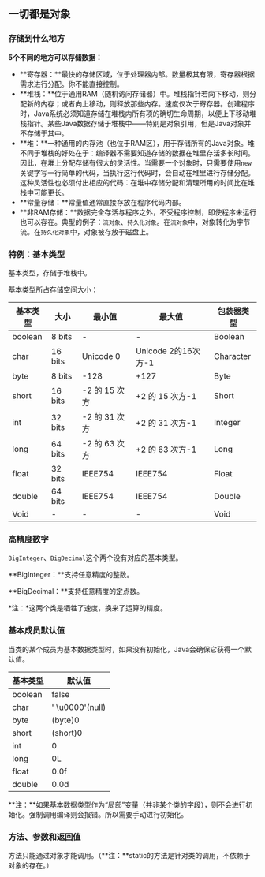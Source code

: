 ## 一切都是对象
### 存储到什么地方
**5个不同的地方可以存储数据：**

* **寄存器：**最快的存储区域，位于处理器内部。数量极其有限，寄存器根据需求进行分配。你不能直接控制。
* **堆栈：**位于通用RAM（随机访问存储器）中。堆栈指针若向下移动，则分配新的内存；或者向上移动，则释放那些内存。速度仅次于寄存器。创建程序时，Java系统必须知道存储在堆栈内所有项的确切生命周期，以便上下移动堆栈指针。某些Java数据存储于堆栈中——特别是对象引用，但是Java对象并不存储于其中。
* **堆：**一种通用的内存池（也位于RAM区），用于存储所有的Java对象。堆不同于堆栈的好处在于：编译器不需要知道存储的数据在堆里存活多长时间。因此，在堆上分配存储有很大的灵活性。当需要一个对象时，只需要使用`new`关键字写一行简单的代码，当执行这行代码时，会自动在堆里进行存储分配。这种灵活性也必须付出相应的代码：在堆中存储分配和清理所用的时间比在堆栈中可能更长。
* **常量存储：**常量值通常直接存放在程序代码内部。
* **非RAM存储：**数据完全存活与程序之外，不受程序控制，即使程序未运行也可以存在。典型的例子：`流对象`、`持久化对象`。在`流对象`中，对象转化为字节流。在`持久化对象`中，对象被存放于磁盘上。

### 特例：基本类型

基本类型，存储于堆栈中。

基本类型所占存储空间大小：

| 基本类型 | 大小 | 最小值 | 最大值 | 包装器类型 |
| -------- | ---- | ------ | ------ | ---------- |
| boolean | 8 bits | - | - | Boolean |
| char | 16 bits | Unicode 0 | Unicode 2的16次方-1 | Character |
| byte | 8 bits | -128 | +127 | Byte |
| short | 16 bits | -2 的 15 次方 | +2 的 15 次方-1 | Short |
| int | 32 bits | -2 的 31 次方 | +2 的 31 次方-1 | Integer |
| long | 64 bits | -2 的 63 次方 | +2 的 63 次方-1 | Long |
| float | 32 bits | IEEE754 | IEEE754 | Float |
| double | 64 bits | IEEE754 | IEEE754 | Double |
| Void | - | - | - | Void |

### 高精度数字

`BigInteger`、`BigDecimal`这个两个没有对应的基本类型。

**BigInteger：**支持任意精度的整数。

**BigDecimal：**支持任意精度的定点数。

*注：*这两个类是牺牲了速度，换来了运算的精度。

### 基本成员默认值

当类的某个成员为基本数据类型时，如果没有初始化，Java会确保它获得一个默认值。

| 基本类型 | 默认值 |
| -------- | ------ |
| boolean| false |
| char| ' \u0000'(null) |
| byte| (byte)0 |
| short| (short)0 |
| int| 0 |
| long| 0L |
| float| 0.0f |
| double| 0.0d |

**注：**如果基本数据类型作为“局部”变量（并非某个类的字段），则不会进行初始化。强制调用编译则会报错。所以需要手动进行初始化。

### 方法、参数和返回值

方法只能通过对象才能调用。（**注：**static的方法是针对类的调用，不依赖于对象的存在。）

